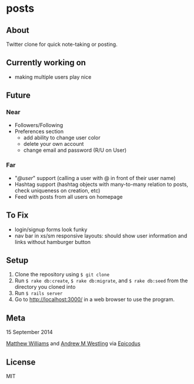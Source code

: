 # posts

## About

Twitter clone for quick note-taking or posting.

## Currently working on

* making multiple users play nice

## Future

### Near

* Followers/Following
* Preferences section
  * add ability to change user color
  * delete your own account
  * change email and password (R/U on User)

### Far

* "*@user*" support (calling a user with @ in front of their user name)
* Hashtag support (hashtag objects with many-to-many relation to posts, check uniqueness on creation, etc)
* Feed with posts from all users on homepage

## To Fix

* login/signup forms look funky
* nav bar in xs/sm responsive layouts: should show user information and links without hamburger button

## Setup

1. Clone the repository using `$ git clone`
1. Run `$ rake db:create`, `$ rake db:migrate`, and `$ rake db:seed` from the directory you cloned into
1. Run `$ rails server`
1. Go to [http://localhost:3000/](http://localhost:3000/) in a web browser to use the program.

## Meta

15 September 2014

[Matthew Williams](http://github.com/mattwilliams85) and [Andrew M Westling](http://github.com/expandrew)
via [Epicodus](http://www.learnhowtoprogram.com/lessons/twitter-clone)

## License
MIT
